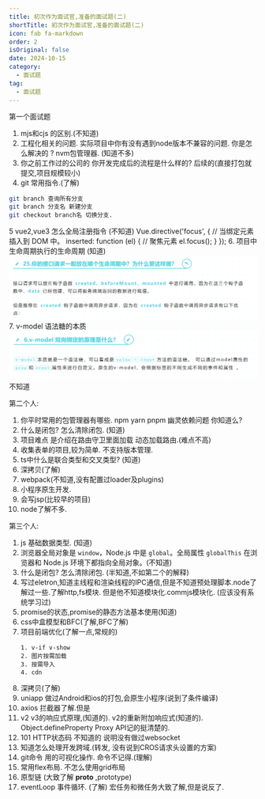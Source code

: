```yaml
---
title: 初次作为面试官,准备的面试题(二)
shortTitle: 初次作为面试官,准备的面试题(二)
icon: fab fa-markdown
order: 2
isOriginal: false
date: 2024-10-15
category:
  - 面试题
tag:
  - 面试题
---
```


第一个面试题

1. mjs和cjs 的区别.(不知道)
2. 工程化相关的问题. 实际项目中你有没有遇到node版本不兼容的问题. 你是怎么解决的 ? nvm包管理器. (知道不多)  
3. 你之前工作过的公司的 你开发完成后的流程是什么样的? 后续的(直接打包就提交,项目规模较小)
4. git 常用指令.(了解)
``` sh
git branch 查询所有分支
git branch 分支名 新建分支
git checkout branch名 切换分支.
```
5 vue2,vue3 怎么全局注册指令 (不知道)
Vue.directive('focus', {
  // 当绑定元素插入到 DOM 中。
  inserted: function (el) {
    // 聚焦元素
    el.focus();
  }
});
6. 项目中生命周期执行的生命周期 (知道)
![alt text](image.png)
7. v-model 语法糖的本质
![alt text](image-1.png) 不知道

第二个人:
1. 你平时常用的包管理器有哪些. npm yarn pnpm 幽灵依赖问题 你知道么?  
2. 什么是闭包? 怎么清除闭包. (知道) 
3. 项目难点 是介绍在路由守卫里面加载 动态加载路由.(难点不高)
4. 收集表单的项目,较为简单. 不支持版本管理.  
5. ts中什么是联合类型和交叉类型? (知道)
6. 深拷贝(了解)
7. webpack(不知道,没有配置过loader及plugins)
8. 小程序原生开发. 
9. 会写jsp(比较早的项目)
10. node了解不多.


第三个人:
1. js 基础数据类型. (知道)
2. 浏览器全局对象是 `window`，Node.js 中是 `global`。全局属性 `globalThis` 在浏览器和 Node.js 环境下都指向全局对象。(不知道)
3. 什么是闭包? 怎么清除闭包. (半知道,不如第二个的解释) 
4. 写过eletron,知道主线程和渲染线程的IPC通信,但是不知道预处理脚本.node了解过一些.了解http,fs模块. 但是他不知道模块化.commjs模块化. (应该没有系统学习过)
5. promise的状态,promise的静态方法基本使用(知道)
6. css中盒模型和BFC(了解,BFC了解)
7. 项目前端优化(了解一点,常规的)
   ```
   1. v-if v-show
   2. 图片按需加载
   3. 按需导入
   4. cdn
   ```
8. 深拷贝(了解)
9. uniapp 做过Android和ios的打包,会原生小程序(说到了条件编译)
10. axios 拦截器了解.但是
11. v2 v3的响应式原理,(知道的). v2的重新附加响应式(知道的). Object.defineProperty Proxy API记的挺清楚的.
12. 101 HTTP状态码 不知道的 说明没有做过websocket
13. 知道怎么处理开发跨域.(转发, 没有说到CROS请求头设置的方案)
14. git命令 用的可视化操作. 命令不记得.(理解)
15. 常用flex布局. 不怎么使用grid布局
16. 原型链 (大致了解 __proto__ ,prototype)
17. eventLoop 事件循环. (了解) 宏任务和微任务大致了解,但是说反了. 